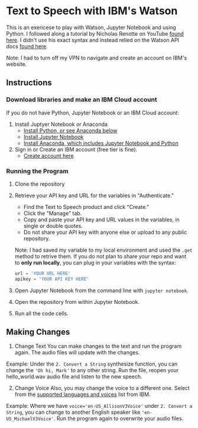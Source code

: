 # Text to Speech with IBM's Watson

This is an exericese to play with Watson, Jupyter Notebook and using Python. 
I followed along a tutorial by Nicholas Renotte on YouTube [found here](https://www.youtube.com/watch?v=8k8S5ruFAUs). I didn't use his exact syntax and instead relied on the Watson API docs [found here](https://cloud.ibm.com/apidocs/text-to-speech?code=python).

Note: I had to turn off my VPN to navigate and create an account on IBM's website. 

## Instructions

### Download libraries and make an IBM Cloud account

If you do not have Python, Jupyter Notebook or an IBM Cloud account:

1. Install Juptyer Notebook or Anaconda
    * [Install Python, or see Anaconda below](https://www.python.org/downloads/)
    * [Install Jupyter Notebook](https://jupyter.readthedocs.io/en/latest/content-quickstart.html)
    * [Install Anaconda, which includes Jupyter Notebook and Python](https://docs.anaconda.com/anaconda/install/index.html)
2. Sign in or Create an IBM account (free tier is fine).
    * [Create account here](https://cloud.ibm.com/registration?target=/catalog/services/discovery?hideTours=true&&cm_sp=WatsonPlatform-WatsonPlatform-_-OnPageNavCTA-IBMWatson_Discovery-_-Watson_Developer_Website)

### Running the Program 
1. Clone the repository
2. Retrieve your API key and URL for the variables in "Authenticate."
    * Find the Text to Speech product and click "Create."
    * Click the "Manage" tab.
    * Copy and paste your API key and URL values in the variables, in single or double quotes. 
    * Do not share your API key with anyone else or upload to any public repository. 

    Note: I had saved my variable to my local environment and used the `.get` method to retrive them.
    If you do not plan to share your repo and want to **only run locally**, you can plug in your variables with the syntax:

    ```python
    url = 'YOUR URL HERE'
    apikey = 'YOUR API KEY HERE'
    ```
3. Open Jupyter Notebook from the command line with `jupyter notebook`. 
4. Open the repository from within Jupyter Notebook.
5. Run all the code cells. 


## Making Changes

1. Change Text
You can make changes to the text and run the program again. The audio files will update with the changes. 

Example: 
Under the `2. Convert a String` synthesize function, you can change the `'Oh hi, Mark'` to any other string. Run the file, reopen your hello_world.wav audio file and listen to the new speech. 

2. Change Voice
Also, you may change the voice to a different one. Select from the [supported languages and voices](https://cloud.ibm.com/docs/text-to-speech?topic=text-to-speech-voices) list from IBM. 

Example:
Where we have `voice='en-US_AllisonV3Voice'` under `2. Convert a String`, you can change to another English speaker like `'en-US_MichaelV3Voice'`. Run the program again to overwrite your audio files. 
